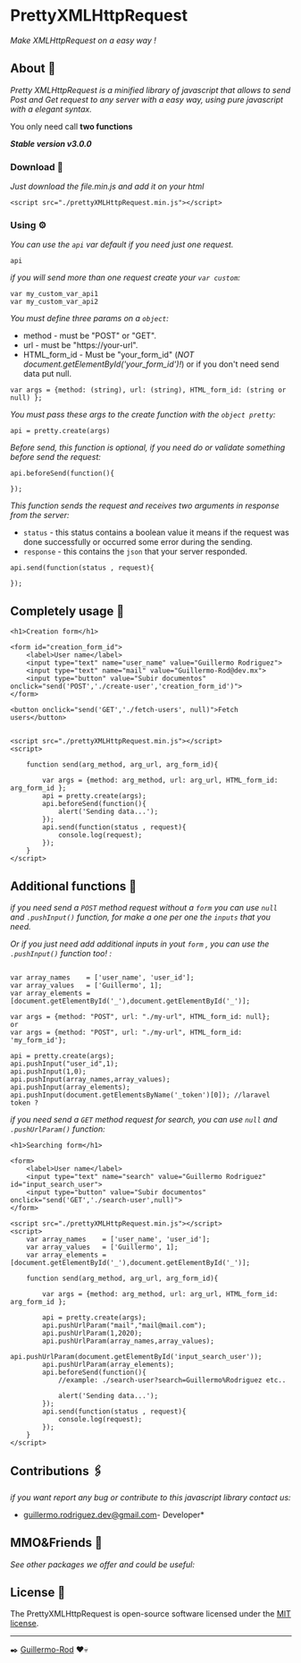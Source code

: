 # PrettyXMLHttpRequest

_Make XMLHttpRequest on a easy way !_


## About 🚀

_Pretty XMLHttpRequest is a minified library of javascript that allows to send Post and Get request to any server with a easy way, using pure javascript with a elegant syntax._

You only need call **two functions**

_**Stable version v3.0.0**_ 


### Download 🔧

_Just download the file.min.js and add it on your html_

```
<script src="./prettyXMLHttpRequest.min.js"></script>
```


### Using ⚙️

_You can use the `api` var default if you need just one request._

```
api 
```

_if you will send more than one request create your `var custom`:_

```
var my_custom_var_api1
var my_custom_var_api2
```

_You must define three params on a `object`:_ 

* method - must be "POST" or "GET".
* url - must be "https://your-url".
* HTML_form_id - Must be "your_form_id" (*NOT document.getElementById('your_form_id')!*) or if you don't need send data put null.

```
var args = {method: (string), url: (string), HTML_form_id: (string or null) };
```

_You must pass these args to the create function with the `object pretty`:_

```
api = pretty.create(args)
```


_Before send, this function is optional, if you need do or validate something before send the request:_

```
api.beforeSend(function(){
	
});
```

_This function sends the request and receives two arguments in response from the server:_

* `status` - this status contains a boolean value it means if the request was done successfully or occurred some error during the sending.
* `response` - this contains the `json` that your server responded.

```
api.send(function(status , request){        

});
```


## Completely usage 🔩

```
<h1>Creation form</h1>

<form id="creation_form_id">
	<label>User name</label>
	<input type="text" name="user_name" value="Guillermo Rodriguez">		
	<input type="text" name="mail" value="Guillermo-Rod@dev.mx">		
	<input type="button" value="Subir documentos" onclick="send('POST','./create-user','creation_form_id')">
</form>

<button onclick="send('GET','./fetch-users', null)">Fetch users</button>


<script src="./prettyXMLHttpRequest.min.js"></script>
<script>

	function send(arg_method, arg_url, arg_form_id){

		var args = {method: arg_method, url: arg_url, HTML_form_id: arg_form_id };
		api = pretty.create(args);
		api.beforeSend(function(){
			alert('Sending data...');
		});	
		api.send(function(status , request){        		
			console.log(request);
		});
	}
</script>
```  


## Additional functions 🔧

_if you need send a `POST` method request without a `form` you can use `null` and `.pushInput()` function, for make a one per one the `inputs` that you need._ 

_Or if you just need add additional inputs in yout `form` , you can use the `.pushInput()` function too! :_

```

var array_names    = ['user_name', 'user_id'];			
var array_values   = ['Guillermo', 1];
var array_elements = [document.getElementById('_'),document.getElementById('_')];

var args = {method: "POST", url: "./my-url", HTML_form_id: null};
or
var args = {method: "POST", url: "./my-url", HTML_form_id: 'my_form_id'};

api = pretty.create(args);
api.pushInput("user_id",1);		
api.pushInput(1,0);		
api.pushInput(array_names,array_values);			
api.pushInput(array_elements);	
api.pushInput(document.getElementsByName('_token')[0]); //laravel token ?		
```

_if you need send a `GET` method request for search, you can use `null` and `.pushUrlParam()` function:_

```
<h1>Searching form</h1>

<form>
	<label>User name</label>
	<input type="text" name="search" value="Guillermo Rodriguez" id="input_search_user">			
	<input type="button" value="Subir documentos" onclick="send('GET','./search-user',null)">
</form>

<script src="./prettyXMLHttpRequest.min.js"></script>
<script>
	var array_names    = ['user_name', 'user_id'];			
	var array_values   = ['Guillermo', 1];
	var array_elements = [document.getElementById('_'),document.getElementById('_')];	

	function send(arg_method, arg_url, arg_form_id){

		var args = {method: arg_method, url: arg_url, HTML_form_id: arg_form_id };
		
		api = pretty.create(args);
		api.pushUrlParam("mail","mail@mail.com");		
		api.pushUrlParam(1,2020);		
		api.pushUrlParam(array_names,array_values);		
		api.pushUrlParam(document.getElementById('input_search_user'));				
		api.pushUrlParam(array_elements);			
		api.beforeSend(function(){
			//example: ./search-user?search=Guillermo%Rodriguez etc..

			alert('Sending data...');
		});	
		api.send(function(status , request){        		
			console.log(request); 
		});
	}
</script>
```  


## Contributions 🖇️

_if you want report any bug or contribute to this javascript library contact us:_
* [guillermo.rodriguez.dev@gmail.com](https://gmail.com/)- Developer*


## MMO&Friends 🎁

_See other packages we offer and could be useful:_


## License 📄

The PrettyXMLHttpRequest is open-source software licensed under the [MIT license](https://opensource.org/licenses/MIT).



---
✒️ [Guillermo-Rod](https://github.com/Guillermo-Rod) ❤️💀













